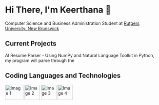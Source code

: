 # Hi There, I'm Keerthana 👋

Computer Science and Business Administration Student at <a href="https://newbrunswick.rutgers.edu/"> Rutgers University, New Brunswick </a>


## Current Projects
AI Resume Parser - Using NumPy and Natural Language Toolkit in Python, my program will parse through the 


## Coding Languages and Technologies
<img src="https://github.com/ktalla/ktalla/assets/70788915/1fceadab-90ee-43f8-87df-51fe56d78c91" width="60" height="50" alt="Image 1"> <img src="https://github.com/ktalla/ktalla/assets/70788915/87377a07-662b-40bd-ae11-86d120c08f16" width="50" height="50" alt="Image 2"> <img src="https://github.com/ktalla/ktalla/assets/70788915/f1d3a6a3-d264-470c-aacc-f61378d57512" width="50" height="50" alt="Image 3"> <img src="https://github.com/ktalla/ktalla/assets/70788915/7e3b939b-2cb3-44b8-b696-6e66bd0c556b" width="50" height="50" alt="Image 4">
